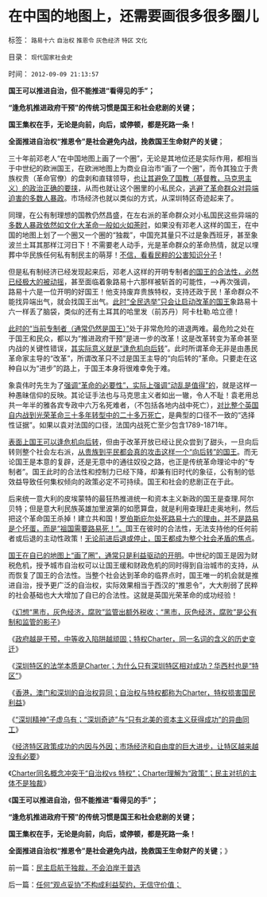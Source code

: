 # 在中国的地图上，还需要画很多很多圈儿

标签： `路易十六` `自治权` `推恩令` `灰色经济` `特区` `文化` 

目录： `现代国家社会史`

时间： `2012-09-09 21:13:57`

**国王可以推进自治，但不能推进“看得见的手”；**

**“逢危机推进政府干预”的传统习惯是国王和社会悲剧的关键；**

**国王集权在手，无论是向前，向后，或停顿，都是死路一条！**

**全面推进自治权“推恩令”是社会避免内战，挽救国王生命财产的关键**；

三十年前邓老人“在中国地图上画了一个圈”，无论是其地位还是实际作用，都相当于中世纪的欧洲国王，在欧洲地图上为商业自治市“画了一个圈”，而令其独立于贵族权贵（革命官僚）的盘剥和直辖领导，[也让其避免了国教（基督教，马克思主义）的政治正确的要挟](../../../2011/3/7/《大宪章》是国王对教皇的革命.md)，从而也就让这个圈里的小私民众，[逃避了革命群众对异端迫害的多数人暴政](../../../2012/2/27/越来越多人意识到“多数人的暴政”，中国民主越来越近了.md)。市场经济也就以类似的方式，从深圳特区奇迹起来了。

同理，在公有制理想的国教仍然昌盛，在左右派的革命群众对小私国民这些异端的[多数人暴政依然如文化大革命一般如火如荼时](../../../2012/1/1/多数人暴政的“怀旧”“复古”的虚拟正义.md)，如果没有邓老人这样的国王，在中国的地图上划了一个圈又一个圈的“独裁”，中国充其量只不过是象西班牙，甚至象波兰土耳其那样江河日下！不需要老人动手，光是革命群众的革命热情，就足以埋葬中华民族任何私有制民主的萌芽！[不信，看看民粹的公害知识分子](../../../2012/8/28/为什么传统社会转型无法避免“中等收入陷阱”？.md)！

但是私有制经济已经发现起来后，邓老人这样的开明专制者[的国王的合法性，必然已经极大的被动摇](../../../2011/3/9/都铎－斯图亚特王朝如何丧失执政的合法性？.md)，甚至面临着象路易十六那样被斩首的可能性，——>再次强调，路易十六是一位开明的好国王！他支持废弃贵族特权，支持还政于民！革命群众不能找异端出气，就会找国王出气。[此时“全民选举”只会让启动改革的国王](../../../2012/2/3/公有制的改革者不容易；为什么要“打着左灯向右拐”？.md)象路易十六一样丢了脑袋，类似的还有土耳其的哈里发（前苏丹）阿卡杜勒.哈立德！

[此时的“当前专制者（通常仍然是国王）”](../../../2010/9/21/讲民主首先不要“闹民粹”.md)处于非常危险的进退两难。最危险之处在于国王和民众，都以为“推进政府干预”是进一步的改革！这是改革转变为革命甚至内战的关键性错误，[其实际意义就是“逢危机向后转](../../../2012/1/1/多数人暴政的“怀旧”“复古”的虚拟正义.md)”。此时所谓革命无非是由愚民革命家主导的“改革”，所谓改革只不过是国王主导的“向后转的”革命。只要走在这种自以为“进步”的路上，于国王本身将很难幸免于难。

象袁伟时先生为了[强调“革命的必要性”，实际上强调“动乱是值得”的](../../../2011/12/4/民主进程的关键在于消除贫民的造反冲动.md)，就是这样一种愚昧信仰的反映。其论证手法也与马克思主义者如出一辙，令人不耻！袁老用总共一年半的雅各宾专政中六万名死难者，（不包括各地内战中死亡），[对比整个英国自内战到光荣革命三十多年转型中的二十多万死亡](../../../2011/11/29/简明英国千年史的四个阶段.md)，是典型的口径不一致的“选择性证据”。如果以袁对法国的口径，法国内战死亡至少包含1789-1871年。

[表面上国王可以逢危机向后转](../../../2009/9/28/中国怀旧复古的乌托邦传统文化.md)，但由于改革开放已经让民众尝到了甜头，一旦向后转则整个社会左右派，[从贵族到平民都会真的攻击这样一个“向后转”的国王](../../../2009/5/5/控制舆论，等于引火烧身.md)。而无论国王是本意的复辟，还是无意中的通往奴役之路，也正是传统革命理论中的“专制者”。国王此时的合法性和控制力已经下降，却兼有旧时代的象征，公有制的低效益导致任何集权倾向的政策必定不可持续。国王和社会的悲剧正在于此。

后来统一意大利的皮埃蒙特的最狂热推进统一和资本主义新政的国王是查理.阿尔贝特；但是意大利民族英雄加里波第的如愿算盘，就是利用查理赶走奥地利，然后把这个革命国王杀掉！建立共和国！[罗伯斯庇尔处死路易十六的理由，并不是路易是个坏蛋，而是“祖国需要路易死！”。](../../../2012/6/14/法国大革命，文化大革命，民主大革命，信仰大革命.md)国王在彼时的合法性，无法支持他的任何前者或后退的主动性政策！[无论前进后退或停止，国王都成为整个社会矛盾的焦点](../../../2010/5/14/被屠杀的“开明统治者”比横死的昏君多得多.md)。

[国王在自已的地图上“画了圈”，通常只是利益驱动的开明](../../../2012/2/5/欧洲经济发展了，欧洲公众却怀念中世纪了.md)。中世纪的国王是因为财税危机，授予城市自治权可以让国王缓和财政危机的同时得到自治城市的支持，从而恢复了国王的合法性。当整个社会达到革命的临界点时，国王唯一的机会就是推进自治，授予更广泛的自治权，实际效果相当于西汉的“推恩令”，大大削弱了民粹的社会基础也大大增加了自已的合法性。这就是英国光荣革命的成功经验！

《[幻想“黑市，灰色经济，腐败”监管出额外税收；“黑市，灰色经济，腐败”是公有制和监管的影子](../../../2012/9/5/幻想“黑市，灰色经济，腐败”能榨出额外税收.md)》

《[政府越是干预，中等收入陷阱越顽固；特权Charter，同一名词的含义的历史变迁](../../../2012/9/6/傻逼绝对可以“胜天”.md)》

《[深圳特区的法学本质是Charter；为什么只有深圳特区相对成功？华西村也是“特区”](../../../2012/9/6/为什么只有深圳特区相对成功？.md)》

《[香港，澳门和深圳的自治权异同；自治权与特权都称为Charter，特权损害国民利益](../../../2012/9/6/香港，澳门和深圳的自治权异同；.md)》

《[“深圳精神”子虚乌有；“深圳奇迹”与“只有北美的资本主义获得成功”的异曲同工](../../../2012/9/9/深圳精神子虚乌有.md)》

《[经济特区政策成功的内因与外因；市场经济和自由度的巨大进步，让特区越来越没有必要](../../../2012/9/9/只要市场经济在全国推广，“特区”就没有必要.md)》

《[Charter同名概念冲突于“自治权vs 特权”；Charter理解为“政策”；民主对抗的主体不是独裁](../../../2012/9/9/民主启航于独裁，不会泊岸于普选.md)》

《**国王可以推进自治，但不能推进“看得见的手”；**

**“逢危机推进政府干预”的传统习惯是国王和社会悲剧的关键；**

**国王集权在手，无论是向前，向后，或停顿，都是死路一条！**

**全面推进自治权“推恩令”是社会避免内战，挽救国王生命财产的关键**；》



前一篇：[民主启航于独裁，不会泊岸于普选](../../../2012/9/9/民主启航于独裁，不会泊岸于普选.md)

后一篇：[任何“观点妥协”不构成利益契约，无信守价值；](../../../2012/9/10/任何“观点妥协”不构成利益契约，无信守价值；.md)
